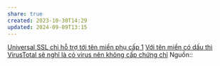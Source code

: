 ```yaml
---
share: true
created: 2023-10-30T14:29
updated: 2024-09-09T13:15
---
```

[Universal SSL chỉ hỗ trợ tới tên miền phụ cấp 1](./Universal%20SSL%20ch%E1%BB%89%20h%E1%BB%97%20tr%E1%BB%A3%20t%E1%BB%9Bi%20t%C3%AAn%20mi%E1%BB%81n%20ph%E1%BB%A5%20c%E1%BA%A5p%201.md)
[Với tên miền có dấu thì VirusTotal sẽ nghĩ là có virus nên không cấp chứng chỉ](../../../T%C3%AAn%20mi%E1%BB%81n,%20URI/V%E1%BB%9Bi%20t%C3%AAn%20mi%E1%BB%81n%20c%C3%B3%20d%E1%BA%A5u%20th%C3%AC%20VirusTotal%20s%E1%BA%BD%20ngh%C4%A9%20l%C3%A0%20c%C3%B3%20virus%20n%C3%AAn%20kh%C3%B4ng%20c%E1%BA%A5p%20ch%E1%BB%A9ng%20ch%E1%BB%89.md)
Nguồn:: 